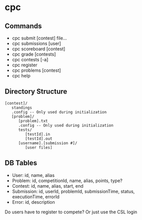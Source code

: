cpc
===

Commands
---
* cpc submit [contest] file...
* cpc submissions [user]
* cpc scoreboard [contest]
* cpc grade [contests]
* cpc contests [-a]
* cpc register
* cpc problems [contest]
* cpc help

Directory Structure
---
```
[contest]/
   standings
   .config -- Only used during initialization
   [problem]/
      [problem].txt
      .config -- Only used during initialization
      tests/
         [testId].in
         [testId].out
      [username].[submission #]/
         [user files]
```


DB Tables
---
* User: id, name, alias
* Problem: id, competitionId, name, alias, points, type?
* Contest: id, name, alias, start, end
* Submission: id, userId, problemId, submissionTime, status, executionTime, errorId
* Error: id, description


Do users have to register to compete? Or just use the CSL login
